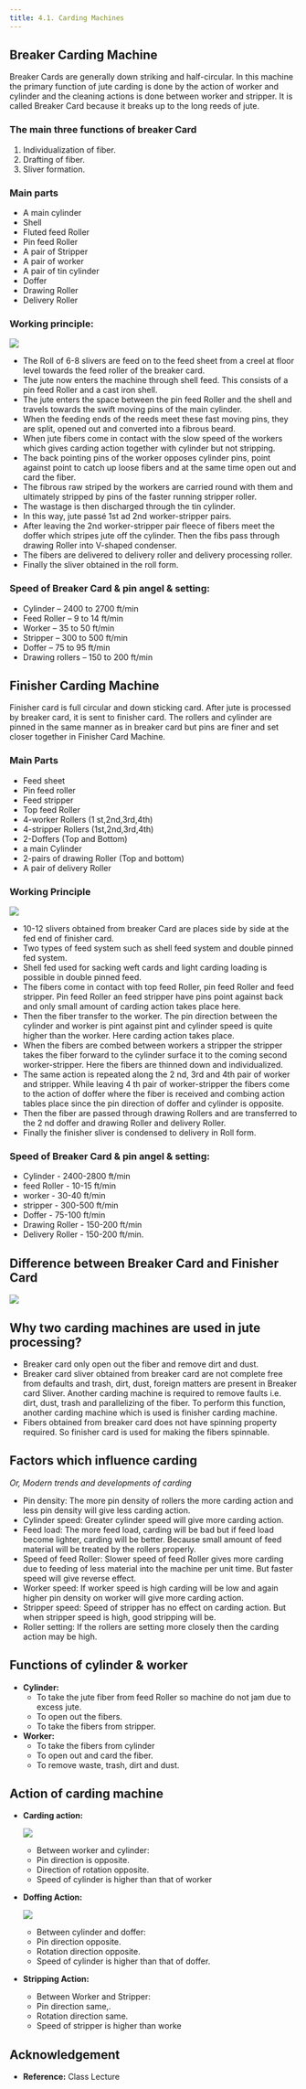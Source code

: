 ```yaml
---
title: 4.1. Carding Machines
---
```


## Breaker Carding Machine

Breaker Cards are generally down striking and half-circular. In this machine the primary function of jute carding is done by the action of worker and cylinder and the cleaning actions is done between worker and stripper. It is called Breaker Card because it breaks up to the long reeds of jute.

### The main three functions of breaker Card

1.  Individualization of fiber.
2.  Drafting of fiber.
3.  Sliver formation.

### Main parts

- A main cylinder
- Shell
- Fluted feed Roller
- Pin feed Roller
- A pair of Stripper
- A pair of worker
- A pair of tin cylinder
- Doffer
- Drawing Roller
- Delivery Roller

### Working principle:

![](./img/working-principle-of-breaker-carding-machine.png)

- The Roll of 6-8 slivers are feed on to the feed sheet from a creel at floor level towards the feed roller of the breaker card.
- The jute now enters the machine through shell feed. This consists of a pin feed Roller and a cast iron shell.
- The jute enters the space between the pin feed Roller and the shell and travels towards the swift moving pins of the main cylinder.
- When the feeding ends of the reeds meet these fast moving pins, they are split, opened out and converted into a fibrous beard.
- When jute fibers come in contact with the slow speed of the workers which gives carding action together with cylinder but not stripping.
- The back pointing pins of the worker opposes cylinder pins, point against point to catch up loose fibers and at the same time open out and card the fiber.
- The fibrous raw striped by the workers are carried round with them and ultimately stripped by pins of the faster running stripper roller.
- The wastage is then discharged through the tin cylinder.
- In this way, jute passé 1st ad 2nd worker-stripper pairs.
- After leaving the 2nd worker-stripper pair fleece of fibers meet the doffer which stripes jute off the cylinder. Then the fibs pass through drawing Roller into V-shaped condenser.
- The fibers are delivered to delivery roller and delivery processing roller.
- Finally the sliver obtained in the roll form.

### Speed of Breaker Card & pin angel & setting:

- Cylinder – 2400 to 2700 ft/min
- Feed Roller – 9 to 14 ft/min
- Worker – 35 to 50 ft/min
- Stripper – 300 to 500 ft/min
- Doffer – 75 to 95 ft/min
- Drawing rollers – 150 to 200 ft/min

## Finisher Carding Machine

Finisher card is full circular and down sticking card. After jute is processed by breaker card, it is sent to finisher card. The rollers and cylinder are pinned in the same manner as in breaker card but pins are finer and set closer together in Finisher Card Machine.

### Main Parts

- Feed sheet
- Pin feed roller
- Feed stripper
- Top feed Roller
- 4-worker Rollers (1 st,2nd,3rd,4th)
- 4-stripper Rollers (1st,2nd,3rd,4th)
- 2-Doffers (Top and Bottom)
- a main Cylinder
- 2-pairs of drawing Roller (Top and bottom)
- A pair of delivery Roller

### Working Principle

![](./img/working-principle-of-finisher-carding-machine.png)

- 10-12 slivers obtained from breaker Card are places side by side at the fed end of finisher card.
- Two types of feed system such as shell feed system and double pinned fed system.
- Shell fed used for sacking weft cards and light carding loading is possible in double pinned feed.
- The fibers come in contact with top feed Roller, pin feed Roller and feed stripper. Pin feed Roller an feed stripper have pins point against back and only small amount of carding action takes place here.
- Then the fiber transfer to the worker. The pin direction between the cylinder and worker is pint against pint and cylinder speed is quite higher than the worker. Here carding action takes place.
- When the fibers are combed between workers a stripper the stripper takes the fiber forward to the cylinder surface it to the coming second worker-stripper. Here the fibers are thinned down and individualized.
- The same action is repeated along the 2 nd, 3rd and 4th pair of worker and stripper. While leaving 4 th pair of worker-stripper the fibers come to the action of doffer where the fiber is received and combing action tables place since the pin direction of doffer and cylinder is
  opposite.
- Then the fiber are passed through drawing Rollers and are transferred to the 2 nd doffer and drawing Roller and delivery Roller.
- Finally the finisher sliver is condensed to delivery in Roll form.

### Speed of Breaker Card & pin angel & setting:

- Cylinder - 2400-2800 ft/min
- feed Roller - 10-15 ft/min
- worker - 30-40 ft/min
- stripper - 300-500 ft/min
- Doffer - 75-100 ft/min
- Drawing Roller - 150-200 ft/min
- Delivery Roller - 150-200 ft/min.

## Difference between Breaker Card and Finisher Card

![](./img/breaker-card-vs-finisher-card.png)

## Why two carding machines are used in jute processing?

- Breaker card only open out the fiber and remove dirt and dust.
- Breaker card sliver obtained from breaker card are not complete free from defaults and trash, dirt, dust, foreign matters are present in Breaker card Sliver. Another carding machine is required to remove faults i.e. dirt, dust, trash and parallelizing of the fiber. To perform this function, another carding machine which is used is finisher carding machine.
- Fibers obtained from breaker card does not have spinning property required. So finisher card is used for making the fibers spinnable.

## Factors which influence carding

_Or, Modern trends and developments of carding_

- Pin density: The more pin density of rollers the more carding action and less pin density will give less carding action.
- Cylinder speed: Greater cylinder speed will give more carding action.
- Feed load: The more feed load, carding will be bad but if feed load become lighter, carding will be better. Because small amount of feed material will be treated by the rollers properly.
- Speed of feed Roller: Slower speed of feed Roller gives more carding due to feeding of less material into the machine per unit time. But faster speed will give reverse effect.
- Worker speed: If worker speed is high carding will be low and again higher pin density on worker will give more carding action.
- Stripper speed: Speed of stripper has no effect on carding action. But when stripper speed is high, good stripping will be.
- Roller setting: If the rollers are setting more closely then the carding action may be high.

## Functions of cylinder & worker

- **Cylinder:**
  - To take the jute fiber from feed Roller so machine do not jam due to excess jute.
  - To open out the fibers.
  - To take the fibers from stripper.
- **Worker:**
  - To take the fibers from cylinder
  - To open out and card the fiber.
  - To remove waste, trash, dirt and dust.

## Action of carding machine

- **Carding action:**

  ![](./img/carding-action-cylinder-worker.png)

  - Between worker and cylinder:
  - Pin direction is opposite.
  - Direction of rotation opposite.
  - Speed of cylinder is higher than that of worker

- **Doffing Action:**

  ![](./img/doffing-action-cylinder-doffer.png)

  - Between cylinder and doffer:
  - Pin direction opposite.
  - Rotation direction opposite.
  - Speed of cylinder is higher than that of doffer.

- **Stripping Action:**
  - Between Worker and Stripper:
  - Pin direction same,.
  - Rotation direction same.
  - Speed of stripper is higher than worke

## Acknowledgement

- **Reference:** Class Lecture
